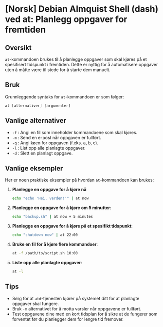 # [Norsk] Debian Almquist Shell (dash) ved at: Planlegg oppgaver for fremtiden

## Oversikt
`at`-kommandoen brukes til å planlegge oppgaver som skal kjøres på et spesifisert tidspunkt i fremtiden. Dette er nyttig for å automatisere oppgaver uten å måtte være til stede for å starte dem manuelt.

## Bruk
Grunnleggende syntaks for `at`-kommandoen er som følger:

```
at [alternativer] [argumenter]
```

## Vanlige alternativer
- `-f` : Angi en fil som inneholder kommandoene som skal kjøres.
- `-m` : Send en e-post når oppgaven er fullført.
- `-q` : Angi køen for oppgaven (f.eks. a, b, c).
- `-l` : List opp alle planlagte oppgaver.
- `-d` : Slett en planlagt oppgave.

## Vanlige eksempler
Her er noen praktiske eksempler på hvordan `at`-kommandoen kan brukes:

1. **Planlegge en oppgave for å kjøre nå**:
   ```bash
   echo "echo 'Hei, verden!'" | at now
   ```

2. **Planlegge en oppgave for å kjøre om 5 minutter**:
   ```bash
   echo "backup.sh" | at now + 5 minutes
   ```

3. **Planlegge en oppgave for å kjøre på et spesifikt tidspunkt**:
   ```bash
   echo "shutdown now" | at 22:00
   ```

4. **Bruke en fil for å kjøre flere kommandoer**:
   ```bash
   at -f /path/to/script.sh 10:00
   ```

5. **Liste opp alle planlagte oppgaver**:
   ```bash
   at -l
   ```

## Tips
- Sørg for at `atd`-tjenesten kjører på systemet ditt for at planlagte oppgaver skal fungere.
- Bruk `-m` alternativet for å motta varsler når oppgavene er fullført.
- Test oppgavene dine med en kort tidsplan for å sikre at de fungerer som forventet før du planlegger dem for lengre tid fremover.